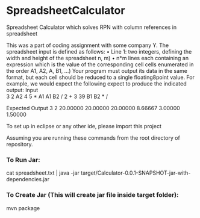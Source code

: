 # SpreadsheetCalculator
Spreadsheet Calculator which solves RPN with column references in spreadsheet

This was a part of coding assignment with some company Y.
The spreadsheet input is defined as follows:
• Line 1: two integers, defining the width and height of the spreadsheet  n, m)
• n*m lines each containing an expression which is the value of the corresponding cell 
 cells enumerated in the order A1, A2, A<n>, B1, ...)
 Your program must output its data in the same format, but each cell should be reduced to a 
 single floating8point value.
 For example, we would expect the following expect to produce the indicated output: 
 Input              
 3 2
 A2
 4 5 *
 A1
 A1 B2 / 2 +
 3
 39 B1 B2 * /
 
 Expected Output
 3 2
 20.00000
 20.00000
 20.00000
 8.66667
 3.00000
 1.50000

To set up in eclipse or any other ide, please import this project

Assuming you are running these commands from the root directory of repository.
### To Run Jar:
cat spreadsheet.txt | java -jar target/Calculator-0.0.1-SNAPSHOT-jar-with-dependencies.jar

### To Create Jar (This will create jar file inside target folder):
mvn package
